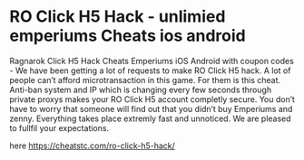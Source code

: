 # RO Click H5 Hack - unlimied emperiums Cheats ios android

Ragnarok Click H5 Hack Cheats Emperiums iOS Android with coupon codes - We have been getting a lot of requests to make RO Click H5 hack. A lot of people can’t afford microtransaction in this game. For them is this cheat. Anti-ban system and IP which is changing every few seconds through private proxys makes your RO Click H5 account completly secure. You don’t have to worry that someone will find out that you didn’t buy Emperiums and zenny. Everything takes place extremly fast and unnoticed. We are pleased to fullfil your expectations.

here https://cheatstc.com/ro-click-h5-hack/
